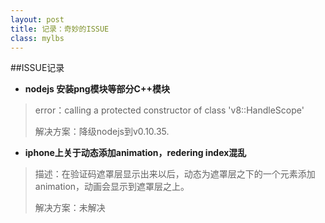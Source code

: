 ```yaml
---
layout: post
title: 记录：奇妙的ISSUE
class: mylbs
---
```


##ISSUE记录

+ **nodejs 安装png模块等部分C++模块**    
>error：calling a protected constructor of class 'v8::HandleScope'       
>
>解决方案：降级nodejs到v0.10.35.

+ **iphone上关于动态添加animation，redering index混乱**    
>描述：在验证码遮罩层显示出来以后，动态为遮罩层之下的一个元素添加animation，动画会显示到遮罩层之上。  
>   
>解决方案：未解决
